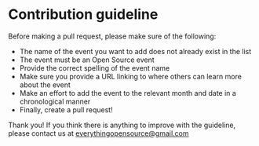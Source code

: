 # Contribution guideline

Before making a pull request, please make sure of the following:
- The name of the event you want to add does not already exist in the list
- The event must be an Open Source event
- Provide the correct spelling of the event name
- Make sure you provide a URL linking to where others can learn more about the event
- Make an effort to add the event to the relevant month and date in a chronological manner
- Finally, create a pull request!


Thank you! If you think there is anything to improve with the guideline, please contact us at everythingopensource@gmail.com
